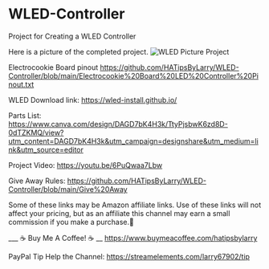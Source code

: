 # WLED-Controller

Project for Creating a WLED Controller

Here is a picture of the completed project.
![WLED Picture Project](https://github.com/HATipsByLarry/WLED-Controller/assets/49766850/45e97023-af6d-4c90-b62f-cd88125dec26)

Electrocookie Board pinout https://github.com/HATipsByLarry/WLED-Controller/blob/main/Electrocookie%20Board%20LED%20Controller%20Pinout.txt

WLED Download link: https://wled-install.github.io/

Parts List: https://www.canva.com/design/DAGD7bK4H3k/TtyPjsbwK6zd8D-0dTZKMQ/view?utm_content=DAGD7bK4H3k&utm_campaign=designshare&utm_medium=link&utm_source=editor

Project Video: https://youtu.be/6PuQwaa7Lbw

Give Away Rules: https://github.com/HATipsByLarry/WLED-Controller/blob/main/Give%20Away

Some of these links may be Amazon affiliate links. Use of these links will not affect your pricing, but as an affiliate this channel may earn a small commission if you make a purchase.💖

___ ☕ Buy Me A Coffee! ☕ __ https://www.buymeacoffee.com/hatipsbylarry

PayPal Tip Help the Channel: https://streamelements.com/larry67902/tip

